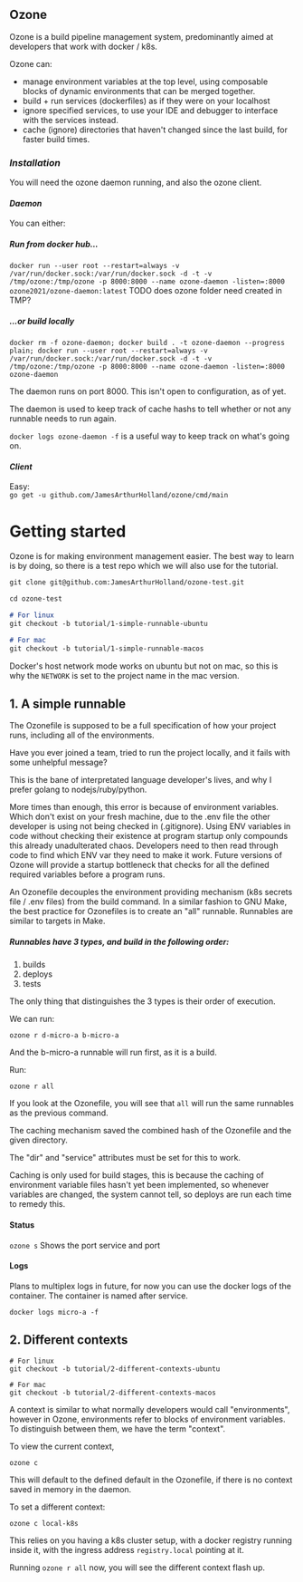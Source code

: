 ## Ozone

Ozone is a build pipeline management system, predominantly aimed at developers that work with docker / k8s.   

Ozone can:
 - manage environment variables at the top level, using composable blocks of dynamic environments that can be merged together.
 - build + run services (dockerfiles) as if they were on your localhost
 - ignore specified services, to use your IDE and debugger to interface with the services instead.
 - cache (ignore) directories that haven't changed since the last build, for faster build times.


### *Installation*

You will need the ozone daemon running, and also the ozone client.

#### *Daemon*
You can either:
##### Run from docker hub...
`docker run --user root --restart=always -v /var/run/docker.sock:/var/run/docker.sock -d -t -v /tmp/ozone:/tmp/ozone -p 8000:8000 --name ozone-daemon -listen=:8000 ozone2021/ozone-daemon:latest`
 TODO does ozone folder need created in TMP?
##### ...or build locally
`docker rm -f ozone-daemon; docker build . -t ozone-daemon --progress plain; docker run --user root --restart=always -v /var/run/docker.sock:/var/run/docker.sock -d -t -v /tmp/ozone:/tmp/ozone -p 8000:8000 --name ozone-daemon -listen=:8000 ozone-daemon`

The daemon runs on port 8000. This isn't open to configuration, as of yet.

The daemon is used to keep track of cache hashs to tell whether or not any runnable needs to run again.

`docker logs ozone-daemon -f` is a useful way to keep track on what's going on.

#### *Client*

Easy:   
`go get -u github.com/JamesArthurHolland/ozone/cmd/main`


# Getting started

Ozone is for making environment management easier. The best way to learn is by doing, so there is a test repo which we will also use for the tutorial.
```markdown
git clone git@github.com:JamesArthurHolland/ozone-test.git

cd ozone-test

# For linux
git checkout -b tutorial/1-simple-runnable-ubuntu

# For mac
git checkout -b tutorial/1-simple-runnable-macos
```
Docker's host network mode works on ubuntu but not on mac, so this is why the `NETWORK` is set to the project name in 
the mac version.

## 1. A simple runnable

The Ozonefile is supposed to be a full specification of how your project runs, including all of the environments.

Have you ever joined a team, tried to run the project locally, and it fails with some unhelpful message?

This is the bane of interpretated language developer's lives, and why I prefer golang to nodejs/ruby/python. 

More times than enough, this error is because of environment variables. Which don't exist on your fresh machine, due to 
the .env file the other developer is using not being checked in (.gitignore). Using ENV variables in code without checking their 
existence at program startup only compounds this already unadulterated chaos. Developers need to then read through code to find which 
ENV var they need to make it work. Future versions of Ozone will provide a startup bottleneck that checks for all the defined required variables 
before a program runs.

An Ozonefile decouples the environment providing mechanism (k8s secrets file / .env files) from the build command. In a 
similar fashion to GNU Make, the best practice for Ozonefiles is to create an "all" runnable. Runnables are similar to 
targets in Make.

##### Runnables have 3 types, and build in the following order:
1. builds
2. deploys
3. tests

The only thing that distinguishes the 3 types is their order of execution.

We can run:

`ozone r d-micro-a b-micro-a`

And the b-micro-a runnable will run first, as it is a build.

Run:

`ozone r all`

If you look at the Ozonefile, you will see that `all` will run the same runnables as the previous command.

The caching mechanism saved the combined hash of the Ozonefile and the given directory.

The "dir" and "service" attributes must be set for this to work.

Caching is only used for build stages, this is because the caching of environment variable files hasn't yet been 
implemented, so whenever variables are changed, the system cannot tell, so deploys are run each time to remedy this.

#### Status
`ozone s`
Shows the port service and port

#### Logs

Plans to multiplex logs in future, for now you can use the docker logs of the container. The container is named after 
service.

`docker logs micro-a -f`

## 2. Different contexts

```
# For linux
git checkout -b tutorial/2-different-contexts-ubuntu

# For mac
git checkout -b tutorial/2-different-contexts-macos
```

A context is similar to what normally developers would call "environments", however in Ozone, environments refer to 
blocks of environment variables. To distinguish between them, we have the term "context".

To view the current context,

`ozone c`

This will default to the defined default in the Ozonefile, if there is no context saved in memory in the daemon.

To set a different context:

`ozone c local-k8s`

This relies on you having a k8s cluster setup, with a docker registry running inside it, with the ingress address 
`registry.local` pointing at it.

Running `ozone r all` now, you will see the different context flash up.